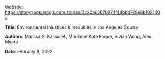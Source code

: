 Website: https://storymaps.arcgis.com/stories/3c20ad0870974f48bbd729e8b102140a


<b>Title</b>: Environmental Injustices & Inequities in Los Angeles County


<b>Authors</b>: Marissa S. Kassisieh, Marilaine Kate Roque, Vivian Wong, Alex Myers


<b>Date</b>: February 8, 2022
